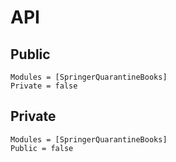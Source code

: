 # API

## Public

```@autodocs
Modules = [SpringerQuarantineBooks]
Private = false
```

## Private

```@autodocs
Modules = [SpringerQuarantineBooks]
Public = false
```
